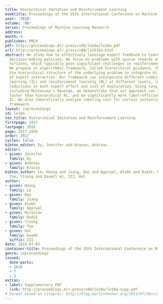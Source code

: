 ```yaml
---
title: Hierarchical Imitation and Reinforcement Learning
booktitle: Proceedings of the 35th International Conference on Machine Learning
year: '2018'
volume: '80'
series: Proceedings of Machine Learning Research
address: 
month: 0
publisher: PMLR
pdf: http://proceedings.mlr.press/v80/le18a/le18a.pdf
url: http://proceedings.mlr.press/v80/le2018a.html
abstract: We study how to effectively leverage expert feedback to learn sequential
  decision-making policies. We focus on problems with sparse rewards and long time
  horizons, which typically pose significant challenges in reinforcement learning.
  We propose an algorithmic framework, called hierarchical guidance, that leverages
  the hierarchical structure of the underlying problem to integrate different modes
  of expert interaction. Our framework can incorporate different combinations of imitation
  learning (IL) and reinforcement learning (RL) at different levels, leading to dramatic
  reductions in both expert effort and cost of exploration. Using long-horizon benchmarks,
  including Montezuma’s Revenge, we demonstrate that our approach can learn significantly
  faster than hierarchical RL, and be significantly more label-efficient than standard
  IL. We also theoretically analyze labeling cost for certain instantiations of our
  framework.
layout: inproceedings
id: le18a
tex_title: Hierarchical Imitation and Reinforcement Learning
firstpage: 2917
lastpage: 2926
page: 2917-2926
order: 2917
cycles: false
bibtex_editor: Dy, Jennifer and Krause, Andreas
editor:
- given: Jennifer
  family: Dy
- given: Andreas
  family: Krause
bibtex_author: Le, Hoang and Jiang, Nan and Agarwal, Alekh and Dudik, Miroslav and
  Yue, Yisong and Daum{\'e}, III, Hal
author:
- given: Hoang
  family: Le
- given: Nan
  family: Jiang
- given: Alekh
  family: Agarwal
- given: Miroslav
  family: Dudik
- given: Yisong
  family: Yue
- given: Hal
  family: Daumé
  suffix: III
date: 2018-07-03
container-title: Proceedings of the 35th International Conference on Machine Learning
genre: inproceedings
issued:
  date-parts:
  - 2018
  - 7
  - 3
extras:
- label: Supplementary PDF
  link: http://proceedings.mlr.press/v80/le18a/le18a-supp.pdf
# Format based on citeproc: http://blog.martinfenner.org/2013/07/30/citeproc-yaml-for-bibliographies/
---
```

